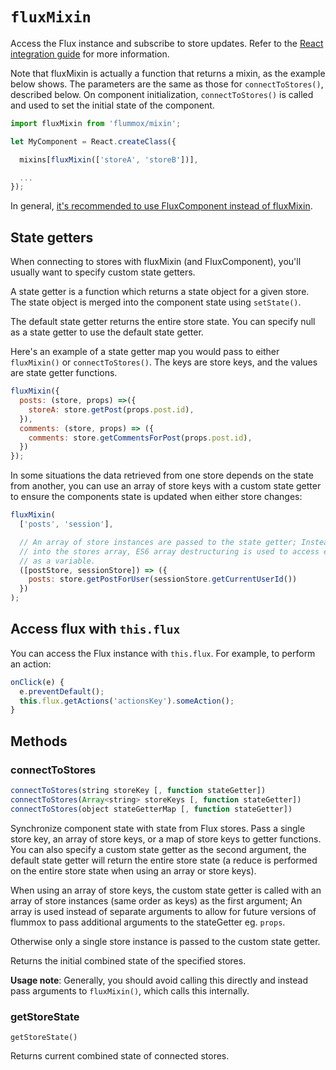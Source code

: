 `fluxMixin`
===========

Access the Flux instance and subscribe to store updates. Refer to the [React integration guide](/flummox/docs/guides/react-integration) for more information.

Note that fluxMixin is actually a function that returns a mixin, as the example below shows. The parameters are the same as those for `connectToStores()`, described below. On component initialization, `connectToStores()` is called and used to set the initial state of the component.

```js
import fluxMixin from 'flummox/mixin';

let MyComponent = React.createClass({

  mixins[fluxMixin(['storeA', 'storeB'])],

  ...
});
```

In general, [it's recommended to use FluxComponent instead of fluxMixin](/flummox/docs/guides/why-flux-component-is-better-than-flux-mixin).

State getters
-------------

When connecting to stores with fluxMixin (and FluxComponent), you'll usually want to specify custom state getters.

A state getter is a function which returns a state object for a given store. The state object is merged into the component state using `setState()`.

The default state getter returns the entire store state. You can specify null as a state getter to use the default state getter.

Here's an example of a state getter map you would pass to either `fluxMixin()` or `connectToStores()`. The keys are store keys, and the values are state getter functions.

```js
fluxMixin({
  posts: (store, props) =>({
    storeA: store.getPost(props.post.id),
  }),
  comments: (store, props) => ({
    comments: store.getCommentsForPost(props.post.id),
  })
});
```

In some situations the data retrieved from one store depends on the state from another, you can use an array of store keys with a custom state getter to ensure the components state is updated when either store changes:

```js
fluxMixin(
  ['posts', 'session'],

  // An array of store instances are passed to the state getter; Instead of indexing
  // into the stores array, ES6 array destructuring is used to access each store
  // as a variable.
  ([postStore, sessionStore]) => ({
    posts: store.getPostForUser(sessionStore.getCurrentUserId())
  })
);
```

Access flux with `this.flux`
----------------------------

You can access the Flux instance with `this.flux`. For example, to perform an action:

```js
onClick(e) {
  e.preventDefault();
  this.flux.getActions('actionsKey').someAction();
}
```


Methods
-------

### connectToStores

```js
connectToStores(string storeKey [, function stateGetter])
connectToStores(Array<string> storeKeys [, function stateGetter])
connectToStores(object stateGetterMap [, function stateGetter])
```

Synchronize component state with state from Flux stores. Pass a single store key, an array of store keys, or a map of store keys to getter functions. You can also specify a custom state getter as the second argument, the default state getter will return the entire store state (a reduce is performed on the entire store state when using an array or store keys).

When using an array of store keys, the custom state getter is called with an array of store instances (same order as keys) as the first argument; An array is used instead of separate arguments to allow for future versions of flummox to pass additional arguments to the stateGetter eg. `props`.

Otherwise only a single store instance is passed to the custom state getter.

Returns the initial combined state of the specified stores.

**Usage note**: Generally, you should avoid calling this directly and instead pass arguments to `fluxMixin()`, which calls this internally.

### getStoreState

```
getStoreState()
```

Returns current combined state of connected stores.
